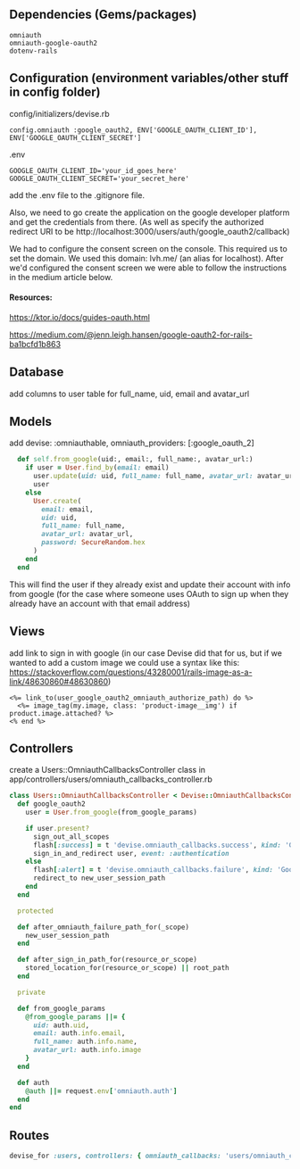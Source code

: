 ## Dependencies (Gems/packages)

```
omniauth
omniauth-google-oauth2
dotenv-rails
```

## Configuration (environment variables/other stuff in config folder)

config/initializers/devise.rb

```
config.omniauth :google_oauth2, ENV['GOOGLE_OAUTH_CLIENT_ID'], ENV['GOOGLE_OAUTH_CLIENT_SECRET']
```

.env

```
GOOGLE_OAUTH_CLIENT_ID='your_id_goes_here'
GOOGLE_OAUTH_CLIENT_SECRET='your_secret_here'
```

add the .env file to the .gitignore file.

Also, we need to go create the application on the google developer platform and get the credentials from there. (As well as specify the authorized redirect URI to be http://localhost:3000/users/auth/google_oauth2/callback)

We had to configure the consent screen on the console. This required us to set the domain. We used this domain: lvh.me/ (an alias for localhost). After we'd configured the consent screen we were able to follow the instructions in the medium article below.

#### Resources:

https://ktor.io/docs/guides-oauth.html

https://medium.com/@jenn.leigh.hansen/google-oauth2-for-rails-ba1bcfd1b863

## Database

add columns to user table for full_name, uid, email and avatar_url

## Models

add devise: :omniauthable, omniauth_providers: [:google_oauth_2]

```rb
  def self.from_google(uid:, email:, full_name:, avatar_url:)
    if user = User.find_by(email: email)
      user.update(uid: uid, full_name: full_name, avatar_url: avatar_url) unless user.uid.present?
      user
    else
      User.create(
        email: email,
        uid: uid,
        full_name: full_name,
        avatar_url: avatar_url,
        password: SecureRandom.hex
      )
    end
  end
```

This will find the user if they already exist and update their account with info from google (for the case where someone uses OAuth to sign up when they already have an account with that email address)

## Views

add link to sign in with google (in our case Devise did that for us, but if we wanted to add a custom image we could use a syntax like this: https://stackoverflow.com/questions/43280001/rails-image-as-a-link/48630860#48630860)

```
<%= link_to(user_google_oauth2_omniauth_authorize_path) do %>
  <%= image_tag(my.image, class: 'product-image__img') if product.image.attached? %>
<% end %>
```

## Controllers

create a Users::OmniauthCallbacksController class in app/controllers/users/omniauth_callbacks_controller.rb

```rb
class Users::OmniauthCallbacksController < Devise::OmniauthCallbacksController
  def google_oauth2
    user = User.from_google(from_google_params)

    if user.present?
      sign_out_all_scopes
      flash[:success] = t 'devise.omniauth_callbacks.success', kind: 'Google'
      sign_in_and_redirect user, event: :authentication
    else
      flash[:alert] = t 'devise.omniauth_callbacks.failure', kind: 'Google', reason: "#{auth.info.email} is not authorized."
      redirect_to new_user_session_path
    end
  end

  protected

  def after_omniauth_failure_path_for(_scope)
    new_user_session_path
  end

  def after_sign_in_path_for(resource_or_scope)
    stored_location_for(resource_or_scope) || root_path
  end

  private

  def from_google_params
    @from_google_params ||= {
      uid: auth.uid,
      email: auth.info.email,
      full_name: auth.info.name,
      avatar_url: auth.info.image
    }
  end

  def auth
    @auth ||= request.env['omniauth.auth']
  end
end
```

## Routes

```rb
devise_for :users, controllers: { omniauth_callbacks: 'users/omniauth_callbacks' }
```
